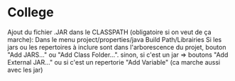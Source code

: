 # College

Ajout du fichier .JAR dans le CLASSPATH (obligatoire si on veut de ça marche):
  Dans le menu project/properties/java Build Path/Librairies 
  Si les jars ou les repertoires à inclure sont dans l'arborescence du projet, bouton "Add JARS..." ou "Add Class Folder...". sinon, si c'est un jar => boutons "Add External JAR..." ou si c'est un repertorie "Add Variable" (ca marche aussi avec les jar) 

